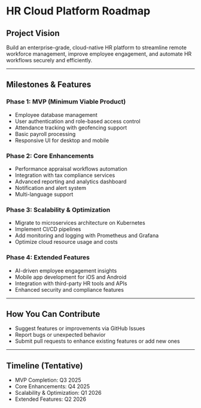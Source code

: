 # HR Cloud Platform Roadmap

## Project Vision
Build an enterprise-grade, cloud-native HR platform to streamline remote workforce management, improve employee engagement, and automate HR workflows securely and efficiently.

---

## Milestones & Features

### Phase 1: MVP (Minimum Viable Product)
- Employee database management
- User authentication and role-based access control
- Attendance tracking with geofencing support
- Basic payroll processing
- Responsive UI for desktop and mobile

### Phase 2: Core Enhancements
- Performance appraisal workflows automation
- Integration with tax compliance services
- Advanced reporting and analytics dashboard
- Notification and alert system
- Multi-language support

### Phase 3: Scalability & Optimization
- Migrate to microservices architecture on Kubernetes
- Implement CI/CD pipelines
- Add monitoring and logging with Prometheus and Grafana
- Optimize cloud resource usage and costs

### Phase 4: Extended Features
- AI-driven employee engagement insights
- Mobile app development for iOS and Android
- Integration with third-party HR tools and APIs
- Enhanced security and compliance features

---

## How You Can Contribute
- Suggest features or improvements via GitHub Issues
- Report bugs or unexpected behavior
- Submit pull requests to enhance existing features or add new ones

---

## Timeline (Tentative)
- MVP Completion: Q3 2025
- Core Enhancements: Q4 2025
- Scalability & Optimization: Q1 2026
- Extended Features: Q2 2026

